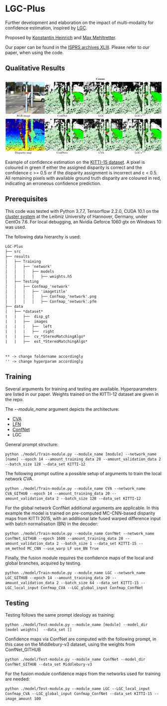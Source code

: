 # LGC-Plus

Further development and elaboration on the impact of multi-modality for confidence estimation, inspired by [LGC](https://openaccess.thecvf.com/content_ECCV_2018/papers/Fabio_Tosi_Beyond_local_reasoning_ECCV_2018_paper.pdf).

Proposed by [Konstantin Heinrich](http://www.linkedin.com/in/konstantin-heinrich) and [Max Mehltretter](http://mehltretter.net/). 

Our paper can be found in the [ISPRS archives XLIII](https://www.int-arch-photogramm-remote-sens-spatial-inf-sci.net/XLIII-B2-2021/91/2021/). Please refer to our paper, when using the code.

## Qualitative Results
![Alt text](https://github.com/kheinrich93/LGC-Plus/blob/main/gh_images/result_confidencemaps.jpg "output")

Example of confidence estimation on the [KITTI-15 dataset](https://openaccess.thecvf.com/content_cvpr_2015/papers/Menze_Object_Scene_Flow_2015_CVPR_paper.pdf). A pixel is coloured in green if either the assigned disparity is correct and the confidence c >= 0.5 or if the disparity assignment is incorrect and c < 0.5. All remaining pixels with available ground truth disparity are coloured in red, indicating an erroneous confidence prediction.

## Prerequisites
This code was tested with Python 3.7.7, Tensorflow 2.2.0, CUDA 10.1 on the [cluster system](https://www.luis.uni-hannover.de/en/services/computing/scientific-computing/technical-specifications-of-clusters/) at the Leibniz University of Hannover, Germany, under CentOs 7.6. For local debugging, an Nvidia Geforce 1060 gtx on Windows 10 was used. 

The following data hierarchy is used:

```
LGC-Plus
├── src
├── results
│   ├── Training
│   │   ├── 'network'
│   │   │   ├── models
│   │   │   │   ├── weights.h5
│   ├── Testing
│   │   ├── Confmap_'network'
│   │   │   ├── 'imagetitle'
│   │   │   │   ├── Confmap_'network'.png
│   │   │   │   ├── Confmap_'network'.pfm
├── data
│   ├── *dataset*
|   |   ├──  disp_gt
|   |   ├──  images
|   |   |   ├──  left
|   |   |   ├──  right
|   |   ├──  cv_*StereoMatchingAlgo*
|   |   ├──  est_*StereoMatchingAlgo*


** -> change foldername accordingly
'' -> change hyperparam accordingly
```

## Training
Several arguments for training and testing are available. Hyperparameters are listed in our paper. Weights trained on the KITTI-12 dataset are given in the repo.

The _--module_name_ argument depicts the architecture:
  * [CVA](https://www.sciencedirect.com/science/article/abs/pii/S0924271620303026)
  * [LFN](http://www.arts-pi.org.tn/rfmi2017/papers/10_CameraReadySubmission_llncs2e%20(3).pdf)
  * [ConfNet](https://openaccess.thecvf.com/content_ECCV_2018/papers/Fabio_Tosi_Beyond_local_reasoning_ECCV_2018_paper.pdf)
  * LGC

General prompt structure:
```shell     
python ./model/Train-module.py --module_name [module] --network_name [name] --epoch 14 --amount_training_data 20 --amount_validation_data 2 --batch_size 128 --data_set KITTI-12
```
The following prompt outline a possible setup of arguments to train the local network CVA.
```shell     
python ./model/Train-module.py --module_name CVA --network_name CVA_GITHUB --epoch 14 --amount_training_data 20 --amount_validation_data 2 --batch_size 128 --data_set KITTI-12
```

For the global network ConfNet additional arguments are applicable. In this example the model is trained on pre-computed MC-CNN-based disparity maps from KITTI 2015, with an additional late fused warped difference input with batch normalisation (BN) in the decoder:
```shell     
python ./model/Train-module.py --module_name ConfNet --network_name ConfNet_GITHUB --epoch 1600 --amount_training_data 20 --amount_validation_data 2 --batch_size 1 --data_set KITTI-15 --sm_method MC_CNN --use_warp LF use_BN True
```

Finally, the fusion module requires the confidence maps of the local and global branches, acquired by testing.
```shell     
python ./model/Train-module.py --module_name LGC --network_name LGC_GITHUB --epoch 14 --amount_training_data 20 --amount_validation_data 2 --batch_size 64 --data_set KITTI-15 --LGC_local_input Confmap_CVA --LGC_global_input Confmap_ConfNet
```

## Testing
Testing follows the same prompt ideology as training:
```shell     
python ./model/Test-module.py --module_name [module] --model_dir [model weights]  --data_set [] 
```

Confidence maps via ConfNet are computed with the following prompt, in this case on the Middlebury-v3 dataset, using the weights from ConfNet_GITHUB
```shell     
python ./model/Test-module.py --module_name ConfNet --model_dir ConfNet_GITHUB --data_set Middlebury-v3
```

For the fusion module confidence maps from the networks used for training are needed:
```shell     
python ./model/Test-module.py --module_name LGC --LGC_local_input Confmap_CVA --LGC_global_input Confmap_ConfNet --data_set KITTI-15 --image_amount 100
```

